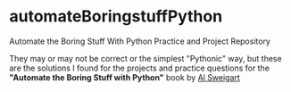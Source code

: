 # automateBoringstuffPython
Automate the Boring Stuff With Python Practice and Project Repository

They may or may not be correct or the simplest "Pythonic" way, but these are the solutions I found for the projects and practice questions for the **"Automate the Boring Stuff with Python"** book by [Al Sweigart](https://github.com/asweigart)
